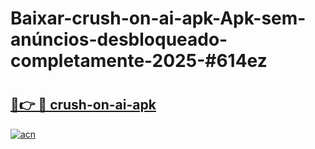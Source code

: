 # Baixar-crush-on-ai-apk-Apk-sem-anúncios-desbloqueado-completamente-2025-#614ez

# <h2><a href="https://ainizakaria.my?title=crush-on-ai-apk&ref=24M">🔗👉 🔴 crush-on-ai-apk</a></h2>

[![acn](https://github.com/user-attachments/assets/0f9c940e-d8b0-45ae-aac7-cd30a18b3e1c)](https://ainizakaria.my?title=crush-on-ai-apk&ref=24M)

